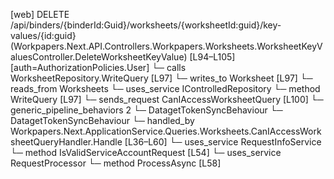 [web] DELETE /api/binders/{binderId:Guid}/worksheets/{worksheetId:guid}/key-values/{id:guid}  (Workpapers.Next.API.Controllers.Workpapers.Worksheets.WorksheetKeyValuesController.DeleteWorksheetKeyValue)  [L94–L105] [auth=AuthorizationPolicies.User]
  └─ calls WorksheetRepository.WriteQuery [L97]
  └─ writes_to Worksheet [L97]
    └─ reads_from Worksheets
  └─ uses_service IControlledRepository<Worksheet>
    └─ method WriteQuery [L97]
  └─ sends_request CanIAccessWorksheetQuery [L100]
    └─ generic_pipeline_behaviors 2
      └─ DatagetTokenSyncBehaviour
      └─ DatagetTokenSyncBehaviour
    └─ handled_by Workpapers.Next.ApplicationService.Queries.Worksheets.CanIAccessWorksheetQueryHandler.Handle [L36–L60]
      └─ uses_service RequestInfoService
        └─ method IsValidServiceAccountRequest [L54]
      └─ uses_service RequestProcessor
        └─ method ProcessAsync [L58]

